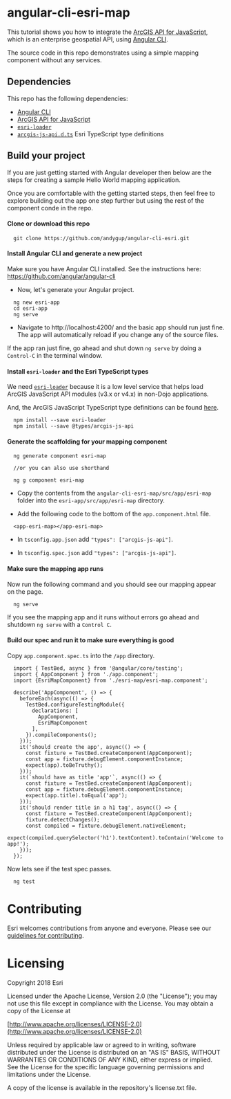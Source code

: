 # angular-cli-esri-map

This tutorial shows you how to integrate the [ArcGIS API for JavaScript](https://developers.arcgis.com/javascript), which is an enterprise geospatial API, using [Angular CLI](https://github.com/angular/angular-cli).

The source code in this repo demonstrates using a simple mapping component without any services.


## Dependencies

This repo has the following dependencies:
* [Angular CLI](https://github.com/angular/angular-cli)
* [ArcGIS API for JavaScript](https://developers.arcgis.com/javascript/)
* [`esri-loader`](https://github.com/Esri/esri-loader)
* [`arcgis-js-api.d.ts`](https://github.com/Esri/jsapi-resources/tree/master/4.x/typescript) Esri TypeScript type definitions

## Build your project

If you are just getting started with Angular developer then below are the steps for creating a sample Hello World mapping application. 

Once you are comfortable with the getting started steps, then feel free to explore building out the app one step further but using the rest of the component conde in the repo. 

#### Clone or download this repo

```
  git clone https://github.com/andygup/angular-cli-esri.git
```

#### Install Angular CLI and generate a new project

Make sure you have Angular CLI installed. See the instructions here: https://github.com/angular/angular-cli

* Now, let's generate your Angular project.

```
  ng new esri-app
  cd esri-app
  ng serve
```

* Navigate to http://localhost:4200/ and the basic app should run just fine. The app will automatically reload if you change any of the source files.

If the app ran just fine, go ahead and shut down `ng serve` by doing a `Control-C` in the terminal window.


#### Install `esri-loader` and the Esri TypeScript types

We need [`esri-loader`](https://github.com/Esri/esri-loader#usage) because it is a low level service that helps load ArcGIS JavaScript API modules (v3.x or v4.x) in non-Dojo applications.

And, the ArcGIS JavaScript TypeScript type definitions can be found [here](https://github.com/Esri/jsapi-resources/tree/master/4.x/typescript).


```
  npm install --save esri-loader
  npm install --save @types/arcgis-js-api
```

#### Generate the scaffolding for your mapping component

```
  ng generate component esri-map
  
  //or you can also use shorthand
  
  ng g component esri-map
```


* Copy the contents from the `angular-cli-esri-map/src/app/esri-map` folder into the `esri-app/src/app/esri-map` directory.

* Add the following code to the bottom of the `app.component.html` file.

```
  <app-esri-map></app-esri-map>
```

* In `tsconfig.app.json` add `"types": ["arcgis-js-api"]`. 

* In  `tsconfig.spec.json` add `"types": ["arcgis-js-api"]`. 


#### Make sure the mapping app runs

Now run the following command and you should see our mapping appear on the page.

```
  ng serve
```

If you see the mapping app and it runs without errors go ahead and shutdown `ng serve` with a `Control C`.

#### Build our spec and run it to make sure everything is good

Copy `app.component.spec.ts` into the `/app` directory.

```
  import { TestBed, async } from '@angular/core/testing';
  import { AppComponent } from './app.component';
  import {EsriMapComponent} from './esri-map/esri-map.component';
  
  describe('AppComponent', () => {
    beforeEach(async(() => {
      TestBed.configureTestingModule({
        declarations: [
          AppComponent,
          EsriMapComponent
        ],
      }).compileComponents();
    }));
    it('should create the app', async(() => {
      const fixture = TestBed.createComponent(AppComponent);
      const app = fixture.debugElement.componentInstance;
      expect(app).toBeTruthy();
    }));
    it(`should have as title 'app'`, async(() => {
      const fixture = TestBed.createComponent(AppComponent);
      const app = fixture.debugElement.componentInstance;
      expect(app.title).toEqual('app');
    }));
    it('should render title in a h1 tag', async(() => {
      const fixture = TestBed.createComponent(AppComponent);
      fixture.detectChanges();
      const compiled = fixture.debugElement.nativeElement;
      expect(compiled.querySelector('h1').textContent).toContain('Welcome to app!');
    }));
  });
```

Now lets see if the test spec passes.

```
  ng test
```

# Contributing

Esri welcomes contributions from anyone and everyone. Please see our [guidelines for contributing](https://github.com/esri/contributing).

# Licensing

Copyright 2018 Esri

Licensed under the Apache License, Version 2.0 (the "License"); you may not use this file except in compliance with the License. You may obtain a copy of the License at

[http://www.apache.org/licenses/LICENSE-2.0](http://www.apache.org/licenses/LICENSE-2.0)

Unless required by applicable law or agreed to in writing, software distributed under the License is distributed on an "AS IS" BASIS, WITHOUT WARRANTIES OR CONDITIONS OF ANY KIND, either express or implied. See the License for the specific language governing permissions and limitations under the License.

A copy of the license is available in the repository's license.txt file.
